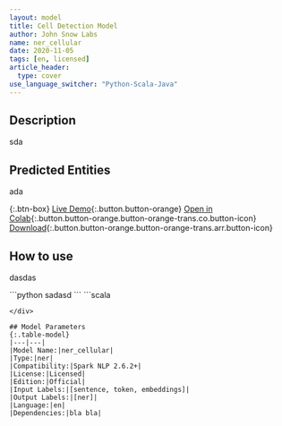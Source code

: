 ```yaml
---
layout: model
title: Cell Detection Model
author: John Snow Labs
name: ner_cellular
date: 2020-11-05
tags: [en, licensed]
article_header:
  type: cover
use_language_switcher: "Python-Scala-Java"
---
```


## Description
sda

## Predicted Entities
ada

{:.btn-box}
[Live Demo](https://demo.johnsnowlabs.com/healthcare/NER_POSOLOGY/){:.button.button-orange}
[Open in Colab](https://demo.johnsnowlabs.com/healthcare/NER_POSOLOGY/){:.button.button-orange.button-orange-trans.co.button-icon}
[Download](https://s3.amazonaws.com/auxdata.johnsnowlabs.com/clinical/models/ner_cellular_en_2.6.2_2.4_1604591281051.zip){:.button.button-orange.button-orange-trans.arr.button-icon}

## How to use
dasdas

<div class="tabs-box" markdown="1">
```python
sadasd
```
```scala

```
</div>

## Model Parameters
{:.table-model}
|---|---|
|Model Name:|ner_cellular|
|Type:|ner|
|Compatibility:|Spark NLP 2.6.2+|
|License:|Licensed|
|Edition:|Official|
|Input Labels:|[sentence, token, embeddings]|
|Output Labels:|[ner]|
|Language:|en|
|Dependencies:|bla bla|